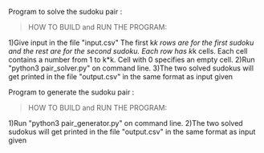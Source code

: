 Program to solve the sudoku pair :

> HOW TO BUILD and RUN THE PROGRAM:

1)Give input in the file "input.csv" The first k*k rows are for the first sudoku and the rest are for the second sudoku. Each row has k*k cells. Each cell contains a number from 1 to k\*k. Cell with 0 specifies an empty cell.
2)Run "python3 pair_solver.py" on command line.
3)The two solved sudokus will get printed in the file "output.csv" in the same format as input given

Program to generate the sudoku pair :

> HOW TO BUILD and RUN THE PROGRAM:

1)Run "python3 pair_generator.py" on command line.
2)The two solved sudokus will get printed in the file "output.csv" in the same format as input given
